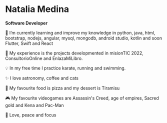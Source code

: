 # Natalia Medina

**Software Developer** 

🌱 I’m currently learning and improve my knowledge in python, java, html, bootstrap, nodejs, angular, mysql, mongodb, android studio, kotlin and soon Flutter, Swift and React

🤔 My experience is the projects developmented in misionTIC 2022, ConsultorioOnline and EnlazaMiLibro.

💡  In my free time I practice karate, running and swimming.

✨ I love astronomy, coffee and cats

🍔 My favourite food is pizza and my dessert is Tiramisu

🎮 My favourite videogames are Assassin's Creed, age of empires, Sacred gold and Kena and Pac-Man

🚀 Love, peace and focus
